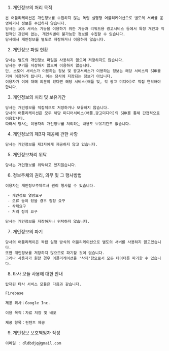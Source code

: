 1. 개인정보의 처리 목적
```
본 어플리케이션은 개인정보를 수집하지 않는 독립 실행형 어플리케이션으로 별도의 서버를 운영하거나 정보를 수집하지 않습니다.
당사는 iOS 서비스 기능을 이용하기 위한 기능과 리워드용 광고서비스 등에서 특정 개인과 직접적인 관련이 없는, 개인식별이 불가능한 정보를 수집할 수 있습니다.
당사에서 개인정보를 별도로 저장하거나 이용하지 않습니다.
```

2. 개인정보 파일 현황
```
당사는 별도의 개인정보 파일을 사용하지 않으며 저장하지도 않습니다.
당사는 쿠기를 저장하지 않으며 이용하지 않습니다.
단, 스토어 서비스가 이용하는 정보 및 광고서비스가 이용하는 정보는 해당 서비스의 SDK를 거쳐 이용하게 됩니다. 이는 당사에 저장되는 정보가 아닙니다.
이용자가 이에 대해 의문이 있다면 해당 서비스(애플 및, 각 광고 미디어)로 직접 연락해야 합니다.
```

3. 개인정보의 처리 및 보유기간
```
당사는 개인정보를 직접적으로 저장하거나 보유하지 않습니다.
당사의 어플리케이션은 모두 해당 미디어서비스(애플,광고미디어)의 SDK를 통해 간접적으로 이용합니다.
따라서 당사는 이용자의 개인정보를 처리하는 내용도 보유기간도 없습니다.
```

4. 개인정보의 제3자 제공에 관한 사항
```
당사는 개인정보를 제3자에게 제공하지 않고 있습니다.
```

5. 개인정보처리 위탁
```
당사는 개인정보를 위탁하고 있지않습니다.
```

6. 정보주체의 권리, 의무 및 그 행사방법
```
이용자는 개인정보주체로서 권리 행사할 수 있습니다.

 - 개인정보 열람요구
 - 오류 등이 있을 경우 정정 요구
 - 삭제요구
 - 처리 정지 요구

당사는 개인정보를 저장하거나 위탁하지 않습니다.
```

7. 개인정보의 파기
```
당사의 어플리케이은 독립 실행 방식의 어플리케이션으로 별도의 서버를 사용하지 않고있습니다.
또한 개인정보를 저장하지 않으므로 파기할 것이 없습니다.
그러나 사용자가 원할 경우 어플리케이션을 '삭제'함으로서 모든 데이터를 파기할 수 있습니다.
```

8. 타사 모듈 사용에 대한 안내
```
탑재된 타사 서비스 모듈은 다음과 같습니다.

Firebase

제공 회사：Google Inc.

이용 목적：자료 저장 및 배포

제공 항목：컨텐츠 제공
```

9. 개인정보 보호책임자 작성
```
이메일 : dldbdjq@gmail.com
```
